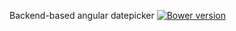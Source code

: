 Backend-based angular datepicker
[![Bower version](https://badge.fury.io/bo/bdate.svg)](http://badge.fury.io/bo/bdate)
